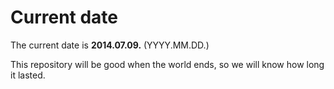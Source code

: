 # Current date

The current date is **2014.07.09.** (YYYY.MM.DD.)

This repository will be good when the world ends, so we will know how long it lasted.